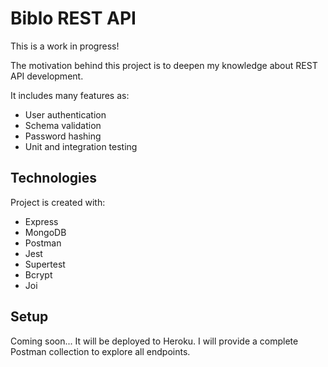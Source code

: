 # Biblo REST API

This is a work in progress!

The motivation behind this project is to deepen my knowledge about REST API development.

It includes many features as:

- User authentication
- Schema validation
- Password hashing
- Unit and integration testing

## Technologies

Project is created with:

- Express
- MongoDB
- Postman
- Jest
- Supertest
- Bcrypt
- Joi

## Setup

Coming soon...
It will be deployed to Heroku. I will provide a complete Postman collection to explore all endpoints.
